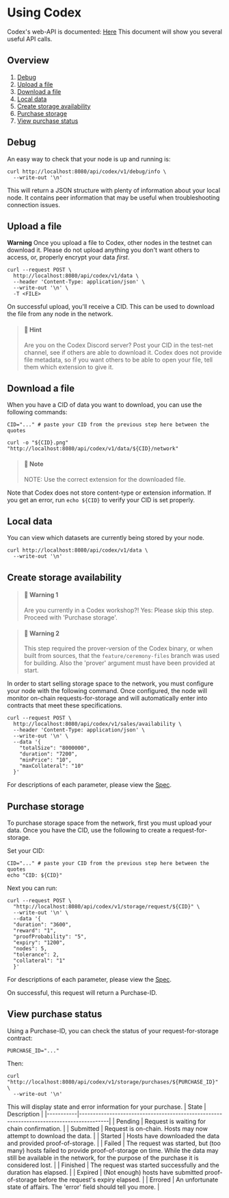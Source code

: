 # Using Codex
Codex's web-API is documented: [Here](https://github.com/codex-storage/nim-codex/blob/master/openapi.yaml)
This document will show you several useful API calls.


## Overview
1. [Debug](#debug)
1. [Upload a file](#upload-a-file)
1. [Download a file](#download-a-file)
1. [Local data](#local-data)
1. [Create storage availability](#create-storage-availability)
1. [Purchase storage](#purchase-storage)
1. [View purchase status](#view-purchase-status)


## Debug
An easy way to check that your node is up and running is:

```shell
curl http://localhost:8080/api/codex/v1/debug/info \
  --write-out '\n'
```

This will return a JSON structure with plenty of information about your local node. It contains peer information that may be useful when troubleshooting connection issues.


## Upload a file
**Warning**
Once you upload a file to Codex, other nodes in the testnet can download it. Please do not upload anything you don't want others to access, or, properly encrypt your data *first*.

```shell
curl --request POST \
  http://localhost:8080/api/codex/v1/data \
  --header 'Content-Type: application/json' \
  --write-out '\n' \
  -T <FILE>
```

On successful upload, you'll receive a CID. This can be used to download the file from any node in the network.

> #### 📢 **Hint**
> Are you on the Codex Discord server? Post your CID in the test-net channel, see if others are able to download it. Codex does not provide file metadata, so if you want others to be able to open your file, tell them which extension to give it.

## Download a file
When you have a CID of data you want to download, you can use the following commands:

```shell
CID="..." # paste your CID from the previous step here between the quotes
```

```shell
curl -o "${CID}.png" "http://localhost:8080/api/codex/v1/data/${CID}/network"
```
> #### 📢 **Note**
> NOTE: Use the correct extension for the downloaded file.

Note that Codex does not store content-type or extension information. If you get an error, run `echo ${CID}` to verify your CID is set properly.

## Local data
You can view which datasets are currently being stored by your node.

```shell
curl http://localhost:8080/api/codex/v1/data \
  --write-out '\n'
```

## Create storage availability
> #### 📢 **Warning 1**
> Are you currently in a Codex workshop?! Yes: Please skip this step.
> Proceed with 'Purchase storage'.

> #### 📢 **Warning 2**
> This step required the prover-version of the Codex binary, or when built from sources, that the `feature/ceremony-files` branch was used for building. Also the 'prover' argument must have been provided at start.

In order to start selling storage space to the network, you must configure your node with the following command. Once configured, the node will monitor on-chain requests-for-storage and will automatically enter into contracts that meet these specifications.

```shell
curl --request POST \
  http://localhost:8080/api/codex/v1/sales/availability \
  --header 'Content-Type: application/json' \
  --write-out '\n' \
  --data '{
	"totalSize": "8000000",
	"duration": "7200",
	"minPrice": "10",
	"maxCollateral": "10"
  }'
```

For descriptions of each parameter, please view the [Spec](https://github.com/codex-storage/nim-codex/blob/master/openapi.yaml).

## Purchase storage
To purchase storage space from the network, first you must upload your data. Once you have the CID, use the following to create a request-for-storage.

Set your CID:

```shell
CID="..." # paste your CID from the previous step here between the quotes
echo "CID: ${CID}"
```

Next you can run:

```shell
curl --request POST \
  "http://localhost:8080/api/codex/v1/storage/request/${CID}" \
  --write-out '\n' \
  --data '{
  "duration": "3600",
  "reward": "1",
  "proofProbability": "5",
  "expiry": "1200",
  "nodes": 5,
  "tolerance": 2,
  "collateral": "1"
  }'
```

For descriptions of each parameter, please view the [Spec](https://github.com/codex-storage/nim-codex/blob/master/openapi.yaml).

On successful, this request will return a Purchase-ID.


## View purchase status
Using a Purchase-ID, you can check the status of your request-for-storage contract:

```shell
PURCHASE_ID="..."
```

Then:

```shell
curl "http://localhost:8080/api/codex/v1/storage/purchases/${PURCHASE_ID}" \
  --write-out '\n'
```

This will display state and error information for your purchase.
| State     | Description                                                                             |
|-----------|-----------------------------------------------------------------------------------------|
| Pending   | Request is waiting for chain confirmation.                                              |
| Submitted | Request is on-chain. Hosts may now attempt to download the data.                        |
| Started   | Hosts have downloaded the data and provided proof-of-storage.                           |
| Failed    | The request was started, but (too many) hosts failed to provide proof-of-storage on time. While the data may still be available in the network, for the purpose of the purchase it is considered lost. |
| Finished  | The request was started successfully and the duration has elapsed.                      |
| Expired   | (Not enough) hosts have submitted proof-of-storage before the request's expiry elapsed. |
| Errored   | An unfortunate state of affairs. The 'error' field should tell you more.                |
